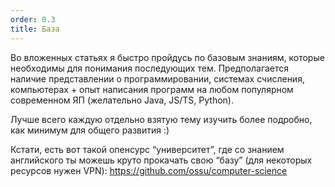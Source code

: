 ```yaml
---
order: 0.3
title: База
---
```


Во вложенных статьях я быстро пройдусь по базовым знаниям, которые необходимы для понимания последующих тем. Предполагается наличие представлении о программировании, системах счисления, компьютерах + опыт написания программ на любом популярном современном ЯП (желательно Java, JS/TS, Python).

Лучше всего каждую отдельно взятую тему изучить более подробно, как минимум для общего развития :)

Кстати, есть вот такой опенсурс “университет”, где со знанием английского ты можешь круто прокачать свою “базу” (для некоторых ресурсов нужен VPN): <https://github.com/ossu/computer-science>